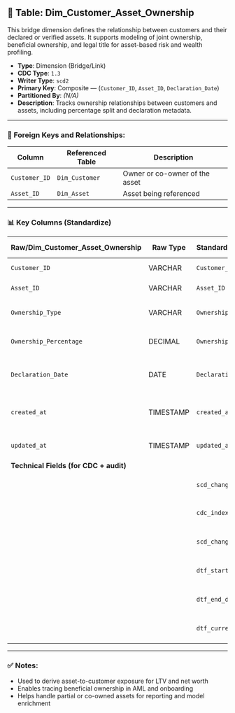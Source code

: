 ## 📜 Table: Dim_Customer_Asset_Ownership

This bridge dimension defines the relationship between customers and their declared or verified assets. It supports modeling of joint ownership, beneficial ownership, and legal title for asset-based risk and wealth profiling.

- **Type**: Dimension (Bridge/Link)  
- **CDC Type**: `1.3`  
- **Writer Type**: `scd2`  
- **Primary Key**: Composite — (`Customer_ID`, `Asset_ID`, `Declaration_Date`)  
- **Partitioned By**: *(N/A)*  
- **Description**: Tracks ownership relationships between customers and assets, including percentage split and declaration metadata.

---

### 🔗 Foreign Keys and Relationships:

| Column         | Referenced Table  | Description                        |
|----------------|-------------------|------------------------------------|
| `Customer_ID`  | `Dim_Customer`    | Owner or co-owner of the asset     |
| `Asset_ID`     | `Dim_Asset`       | Asset being referenced             |

---

### 📊 Key Columns (Standardize)

| Raw/Dim_Customer_Asset_Ownership | Raw Type | Standardized/Dim_Customer_Asset_Ownership | Standardized Type | Description                                  | PK  | Note                         |
|----------------------------------|----------|--------------------------------------------|--------------------|----------------------------------------------|-----|------------------------------|
| `Customer_ID`                    | VARCHAR  | `Customer_ID`                               | VARCHAR            | Linked customer ID                           | ✅  | FK to `Dim_Customer`         |
| `Asset_ID`                       | VARCHAR  | `Asset_ID`                                  | VARCHAR            | Linked asset ID                              | ✅  | FK to `Dim_Asset`            |
| `Ownership_Type`                 | VARCHAR  | `Ownership_Type`                            | VARCHAR            | Type (SOLE, JOINT, BENEFICIAL)               |     | Controlled vocabulary        |
| `Ownership_Percentage`           | DECIMAL  | `Ownership_Percentage`                      | DECIMAL            | Percent of ownership                         |     | Must sum to ≤ 100% per asset |
| `Declaration_Date`               | DATE     | `Declaration_Date`                          | DATE               | When ownership was declared or validated     | ✅  | Part of PK                   |
| `created_at`                     | TIMESTAMP| `created_at`                                | TIMESTAMP          | Time of initial record creation in source    |     | From source (CDC 1.3)        |
| `updated_at`                     | TIMESTAMP| `updated_at`                                | TIMESTAMP          | Last update time in source                   |     | From source (CDC 1.3)        |
| **Technical Fields (for CDC + audit)**       |          |                                            |                    |                                              |     |                              |
|                                  |          | `scd_change_type`                           | STRING             | `'cdc_insert'`, `'cdc_update'`, `'cdc_delete'` |     | SCD2 tracking                |
|                                  |          | `cdc_index`                                 | INT                | Change index for ordering                    |     | Optional                     |
|                                  |          | `scd_change_timestamp`                      | TIMESTAMP          | When change was captured                     |     | Technical field              |
|                                  |          | `dtf_start_date`                            | DATE               | Start of ownership period                    |     | Technical field              |
|                                  |          | `dtf_end_date`                              | DATE               | End of ownership period                      |     | Technical field              |
|                                  |          | `dtf_current_flag`                          | BOOLEAN            | TRUE = current version                       |     | Technical field              |

---

### ✅ Notes:
- Used to derive asset-to-customer exposure for LTV and net worth  
- Enables tracing beneficial ownership in AML and onboarding  
- Helps handle partial or co-owned assets for reporting and model enrichment
